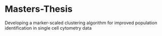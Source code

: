 # Masters-Thesis
Developing a marker-scaled clustering algorithm for improved population identification in single cell cytometry data
